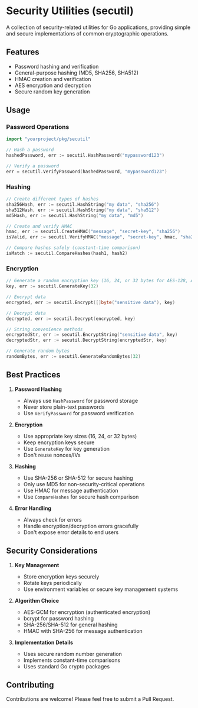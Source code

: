 # Security Utilities (secutil)

A collection of security-related utilities for Go applications, providing simple and secure implementations of common cryptographic operations.

## Features

- Password hashing and verification
- General-purpose hashing (MD5, SHA256, SHA512)
- HMAC creation and verification
- AES encryption and decryption
- Secure random key generation

## Usage

### Password Operations

```go
import "yourproject/pkg/secutil"

// Hash a password
hashedPassword, err := secutil.HashPassword("mypassword123")

// Verify a password
err = secutil.VerifyPassword(hashedPassword, "mypassword123")
```

### Hashing

```go
// Create different types of hashes
sha256Hash, err := secutil.HashString("my data", "sha256")
sha512Hash, err := secutil.HashString("my data", "sha512")
md5Hash, err := secutil.HashString("my data", "md5")

// Create and verify HMAC
hmac, err := secutil.CreateHMAC("message", "secret-key", "sha256")
isValid, err := secutil.VerifyHMAC("message", "secret-key", hmac, "sha256")

// Compare hashes safely (constant-time comparison)
isMatch := secutil.CompareHashes(hash1, hash2)
```

### Encryption

```go
// Generate a random encryption key (16, 24, or 32 bytes for AES-128, AES-192, or AES-256)
key, err := secutil.GenerateKey(32)

// Encrypt data
encrypted, err := secutil.Encrypt([]byte("sensitive data"), key)

// Decrypt data
decrypted, err := secutil.Decrypt(encrypted, key)

// String convenience methods
encryptedStr, err := secutil.EncryptString("sensitive data", key)
decryptedStr, err := secutil.DecryptString(encryptedStr, key)

// Generate random bytes
randomBytes, err := secutil.GenerateRandomBytes(32)
```

## Best Practices

1. **Password Hashing**
   - Always use `HashPassword` for password storage
   - Never store plain-text passwords
   - Use `VerifyPassword` for password verification

2. **Encryption**
   - Use appropriate key sizes (16, 24, or 32 bytes)
   - Keep encryption keys secure
   - Use `GenerateKey` for key generation
   - Don't reuse nonces/IVs

3. **Hashing**
   - Use SHA-256 or SHA-512 for secure hashing
   - Only use MD5 for non-security-critical operations
   - Use HMAC for message authentication
   - Use `CompareHashes` for secure hash comparison

4. **Error Handling**
   - Always check for errors
   - Handle encryption/decryption errors gracefully
   - Don't expose error details to end users

## Security Considerations

1. **Key Management**
   - Store encryption keys securely
   - Rotate keys periodically
   - Use environment variables or secure key management systems

2. **Algorithm Choice**
   - AES-GCM for encryption (authenticated encryption)
   - bcrypt for password hashing
   - SHA-256/SHA-512 for general hashing
   - HMAC with SHA-256 for message authentication

3. **Implementation Details**
   - Uses secure random number generation
   - Implements constant-time comparisons
   - Uses standard Go crypto packages

## Contributing

Contributions are welcome! Please feel free to submit a Pull Request. 